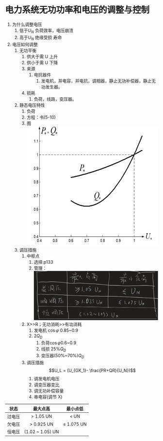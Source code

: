 # 电力系统无功功率和电压的调整与控制

1. 为什么调整电压
   1. 低于$U_N$ 负荷效率，电压崩溃
   2. 高于$U_N$ 绝缘受损 寿命
2. 电压如何调整
   1. 无功平衡
      1. 供大于需 U 上升
      2. 供小于需 U 下降
      3. 来源
         1. 电抗器件
            1. 发电机，并电容，并电抗，调相器，静止无功补偿器，静止无功发生器。
      4. 损耗
         1. 负荷，线路，变压器。
   2. 静态电压特性
      1. 负荷
      2. 方程：书(5-10)
      3. 图![5-19](image-10.png)
   3. 调压措施
      1. 中枢点
         1. 选择:p133
         2. 管理：![alt text](image-11.png)
      2. X>>R；无功消耗>>有功消耗
         1. 发电机 $\cos \varphi$ 0.85~0.9
         2. $2Q_D$
            1. 负荷$\cos \varphi$0.6~0.9
            2. 线损 25%$Q_D$
            3. 变压器(50%~70%)$Q_D$
      3. 调压措施
         $$U_L = (U_{GK_1}- \frac{PR+QR}{U_N})$$
         1. 调发电机电压
         2. 调变压器变比
         3. 调无功补偿容量
         4. 串电容(调节 X)

|  状态  |     最大点高     |  最小点低  |
| :----: | :--------------: | :--------: |
| 过电压 |    > 1.05 UN     |    < UN    |
| 欠电压 |    > 0.925 UN    | ≤ 1.075 UN |
| 恒电压 | (1.02 ~ 1.05) UN |            |
